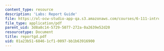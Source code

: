 ```yaml
---
content_type: resource
description: 'Labs: Report Guide'
file: https://ol-ocw-studio-app-qa.s3.amazonaws.com/courses/6-111-introductory-digital-systems-laboratory-fall-2002/01a23b5168461cf10097bb1b63916900_reportgd.pdf
file_type: application/pdf
parent_uid: 3d8a8c14-5729-5077-272a-0a2639e52d20
resourcetype: Document
title: reportgd.pdf
uid: 01a23b51-6846-1cf1-0097-bb1b63916900
---
```


